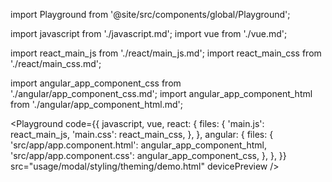 import Playground from '@site/src/components/global/Playground';

import javascript from './javascript.md';
import vue from './vue.md';

import react_main_js from './react/main_js.md';
import react_main_css from './react/main_css.md';

import angular_app_component_css from './angular/app_component_css.md';
import angular_app_component_html from './angular/app_component_html.md';

<Playground
  code={{
    javascript,
    vue,
    react: {
      files: {
        'main.js': react_main_js,
        'main.css': react_main_css,
      },
    },
    angular: {
      files: {
        'src/app/app.component.html': angular_app_component_html,
        'src/app/app.component.css': angular_app_component_css,
      },
    },
  }}
  src="usage/modal/styling/theming/demo.html"
  devicePreview
/>
